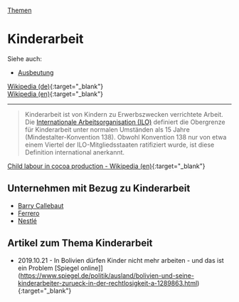 [Themen](../themen.html)   

# Kinderarbeit

Siehe auch:
* [Ausbeutung](../thema/ausbeutung.html)

[Wikipedia (de)](https://de.wikipedia.org/wiki/Kinderarbeit){:target="_blank"}   
[Wikipedia (en)](https://en.wikipedia.org/wiki/Child_labour){:target="_blank"}   

---

> Kinderarbeit ist von Kindern zu Erwerbszwecken verrichtete Arbeit.   
Die [Internationale Arbeitsorganisation (ILO)](../organisationen/ilo.html) definiert die Obergrenze für Kinderarbeit unter normalen Umständen als 15 Jahre (Mindestalter-Konvention 138). Obwohl Konvention 138 nur von etwa einem Viertel der ILO-Mitgliedsstaaten ratifiziert wurde, ist diese Definition international anerkannt.   

[Child labour in cocoa production - Wikipedia (en)](https://en.wikipedia.org/wiki/Child_labour_in_cocoa_production){:target="_blank"}   

## Unternehmen mit Bezug zu Kinderarbeit
* [Barry Callebaut](../konzerne/barry_callebaut#kinderarbeit)
* [Ferrero](../konzerne/ferrero#kinderarbeit)
* [Nestlé](../konzerne/nestle#kinderarbeit)

## Artikel zum Thema Kinderarbeit
* 2019.10.21 - In Bolivien dürfen Kinder nicht mehr arbeiten - und das ist ein Problem [Spiegel online]](https://www.spiegel.de/politik/ausland/bolivien-und-seine-kinderarbeiter-zurueck-in-der-rechtlosigkeit-a-1289863.html){:target="_blank"}
